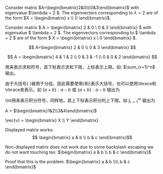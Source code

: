 Consider matrix $A=\begin{bmatrix}2&0\\\0&3\end{bmatrix}$ with eigenvalue $\lambda = 2 $. The eigenvectors corresponding to $\lambda = 2$ are of the form $X = \begin{bmatrix} x \\ 0 \end{bmatrix}$.

Consider matrix $ A = \begin{bmatrix} 
2 & 0 \\ 
0 & 3 
\end{bmatrix} $ with eigenvalue $ \lambda = 2 $. The eigenvectors corresponding to $ \lambda = 2 $ are of the form $ X = \begin{bmatrix} x \\ 0 \end{bmatrix} $.

$$ 
A=\begin{bmatrix}
2 & 0 \\ 
0 & 3 
\end{bmatrix} 
$$

$$ 
A = \begin{bmatrix} 
4 & 1 & 2 \\ 
0 & 3 & -1 \\ 
0 & 0 & 2 
\end{bmatrix} 
$$

用来表示求和符号，其下标表示求和下限，上标表示上限。如: $\sum_{r=1}^n$ 输出。

由于大括号{ }被用于分组，因此需要使用\{和\}表示大括号，也可以使用\lbrace和\rbrace来表示。如 $\{a+b\}:a-b$ 或 $\lbrace a+b\rbrace:a-b$ 输出为

\int用来表示积分符号，同样地，其上下标表示积分的上下限。如 $\int_{r=1}^\infty$ 输出为


A = $\begin{bmatrix}1&2\\3&4\end{bmatrix}$

\vec{v} = \begin{bmatrix} X \\\ Y \end{bmatrix}

Displayed matrix works:
$$ \begin{bmatrix}
    a & b \\ b & c
\end{bmatrix}$$

Non-displayed matrix does not work due to some backslash escaping we do not want touching tex:
$\begin{bmatrix}
    a & b \\ b & c
\end{bmatrix}$

Proof that this is the problem: 
$\begin{bmatrix}
    a & b \\\\ b & c
\end{bmatrix}$